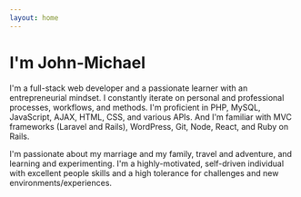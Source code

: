 ```yaml
---
layout: home
---
```


# I'm John-Michael

I'm a full-stack web developer and a passionate learner with an entrepreneurial mindset. I constantly iterate on personal and professional processes, workflows, and methods. I'm proficient in PHP, MySQL, JavaScript, AJAX, HTML, CSS, and various APIs. And I'm familiar with MVC frameworks (Laravel and Rails), WordPress, Git, Node, React, and Ruby on Rails.

I'm passionate about my marriage and my family, travel and adventure, and learning and experimenting. I'm a highly-motivated, self-driven individual with excellent people skills and a high tolerance for challenges and new environments/experiences.
